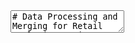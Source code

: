 <textarea>
# Data Processing and Merging for Retail Analytics Project

This project focuses on data cleaning, preprocessing, and merging multiple datasets related to customer sales, products, stores, and exchange rates. The final goal is to create a comprehensive dataset for analysis in the retail electronics domain.

## Project Structure

The project consists of several steps including data cleaning, data type conversion, merging, and normalization of column names.

## Files

- `normalized_customer.csv`: Contains cleaned and normalized customer data.
- `Exchange_Rates.csv`: Contains exchange rates with respective dates.
- `Products.csv`: Contains details about products including price and cost.
- `Sales.csv`: Contains sales transactions with various details like order date, product key, etc.
- `Updated_stores.csv`: Contains store details including the date they were opened.
- `merged_Data_final5.csv`: The final merged dataset before column name normalization.
- `companyrecord.csv`: The final processed dataset with normalized column names.

## Setup

### Prerequisites

Ensure you have Python installed along with the following packages:
- `pandas`

You can install the required package using pip:

```bash
pip install pandas
Data Preparation
Place all the CSV files (normalized_customer.csv, Exchange_Rates.csv, Products.csv, Sales.csv, Updated_stores.csv) in the D:/project 2/ directory.

Running the Script
Download and place the script in your working directory.
Run the script using Python:
bash
Copy code
python script_name.py
Replace script_name.py with the name of your script file.

Output Files
Updated_Customers1.csv: Cleaned customer data.
Exchange_Rates_final.csv: Cleaned exchange rates data.
Products_final.csv: Cleaned products data with updated column names.
sales_final1.csv: Cleaned sales data with removed Delivery Date column.
Stores_final.csv: Cleaned stores data.
merged_Data_final5.csv: Final merged dataset.
companyrecord.csv: Final dataset with normalized column names.
Code Explanation
The script performs the following steps:

Load and Clean Customer Data:

Handle missing values.
Convert 'Birthday' to datetime format.
Save the cleaned data.
Load and Clean Exchange Rates Data:

Convert 'Date' to datetime format.
Convert 'Exchange' to numeric format.
Save the cleaned data.
Load and Clean Products Data:

Rename 'Unit Price USD' to 'Unit_sale_USD'.
Clean and convert 'Unit Cost USD' and 'Unit_sale_USD' to float.
Save the cleaned data.
Load and Clean Sales Data:

Check for missing values.
Drop the 'Delivery Date' column.
Convert 'Order Date' to datetime format.
Save the cleaned data.
Load and Clean Stores Data:

Convert 'Open Date' to datetime format.
Save the cleaned data.
Merge Data:

Merge Sales and Customers data on CustomerKey.
Merge the resulting dataset with Products data on ProductKey.
Merge the resulting dataset with Stores data on StoreKey.
Filter out rows with missing 'Order Date'.
Merge the filtered dataset with Exchange Rates data on Currency Code and Order Date.
Drop the redundant 'Date' column.
Normalize Column Names:

Replace spaces in column names with underscores.
Save the final dataset.
Conclusion
This script automates the process of cleaning and merging datasets to prepare a comprehensive dataset for retail analytics. The final dataset is saved as companyrecord.csv and can be used for further analysis.
